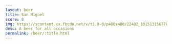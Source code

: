 ```yaml
---
layout: beer
title: San Miguel
score: 8
img: https://scontent.xx.fbcdn.net/v/t1.0-0/p480x480/22402_10151315677898745_961047009_n.jpg?oh=e7fd24313c97847dd722362bcd8e3912&oe=58864354
desc: A beer for all occasions
permalink: /beer/:title.html
---
```

